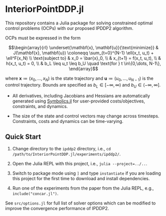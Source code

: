 # InteriorPointDDP.jl

This repository contains a Julia package for solving constrained optimal control problems (OCPs) with our proposed IPDDP2 algorithm.

OCPs must be expressed in the form
```math
\begin{array}{rl}
    \underset{\mathbf{x}, \mathbf{u}}{\text{minimize}}  & J(\mathbf{x}, \mathbf{u}) \coloneqq \sum_{t=0}^{N-1} \ell(x_t, u_t) + \ell^F(x_N) \\
    \text{subject to} & x_0 = \bar{x}_0, \\
    & x_{t+1} = f(x_t, u_t), \\
    & h(x_t, u_t) = 0, \\
    & b_L \leq u_t \leq b_U \quad \text{for } t \in\{0,\dots, N-1\},
\end{array}
```
where $\mathbf{x} \coloneqq (x_0, \dots, x_{N})$ is the state trajectory and $\mathbf{u} \coloneqq (u_0, \dots, u_{N-1})$ is the control trajectory. Bounds are specified as $b_L \in [-\infty, \infty)$ and $b_U \in (-\infty, \infty]$.

- All derivatives, including Jacobians and Hessians are automatically generated using [Symbolics.jl](https://github.com/JuliaSymbolics/Symbolics.jl) for user-provided costs/objectives, constraints, and dynamics.

- The size of the state and control vectors may change across timesteps. Constraints, costs and dynamics can be time-varying.

## Quick Start

1. Change directory to the `ipddp2` directory, i.e., `cd /path/to/InteriorPointDDP.jl/experiments/ipddp2/`.

2. Open the Julia REPL with this project, i.e., `julia --project=../..`.

3. Switch to package mode using `]` and type `instantiate` if you are loading this project for the first time to download and install dependencies.

4. Run one of the experiments from the paper from the Julia REPL, e.g., `include("concar.jl")`.

See `src/options.jl` for full list of solver options which can be modified to improve the convergence performance of IPDDP2.

